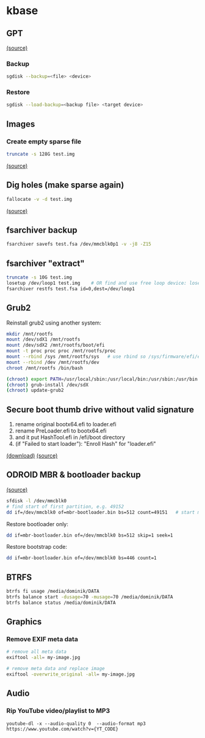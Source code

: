 # kbase

## GPT

[(source)](https://www.dedoimedo.com/computers/gpt-disk-backup-partition-table.html)

### Backup

```bash
sgdisk --backup=<file> <device>
```

### Restore

```bash
sgdisk --load-backup=<backup file> <target device>
```

## Images

### Create empty sparse file

```bash
truncate -s 128G test.img
```

[(source)](https://www.systutorials.com/handling-sparse-files-on-linux/)

## Dig holes (make sparse again)

```bash
fallocate -v -d test.img
```

[(source)](https://www.systutorials.com/handling-sparse-files-on-linux/#comment-170695)


## fsarchiver backup

```bash
fsarchiver savefs test.fsa /dev/mmcblk0p1 -v -j8 -Z15
```

## fsarchiver "extract"

```bash
truncate -s 10G test.img
losetup /dev/loop1 test.img    # OR find and use free loop device: losetup -f --show test.img
fsarchiver restfs test.fsa id=0,dest=/dev/loop1
```


## Grub2

Reinstall grub2 using another system:

```bash
mkdir /mnt/rootfs
mount /dev/sdX1 /mnt/rootfs
mount /dev/sdX2 /mnt/rootfs/boot/efi
mount -t proc proc proc /mnt/rootfs/proc
mount --rbind /sys /mnt/rootfs/sys   # use rbind so /sys/firmware/efi/efivars is populated
mount --rbind /dev /mnt/rootfs/dev
chroot /mnt/rootfs /bin/bash

(chroot) export PATH=/usr/local/sbin:/usr/local/bin:/usr/sbin:/usr/bin:/sbin:/bin   # depending on system
(chroot) grub-install /dev/sdX
(chroot) update-grub2
```

## Secure boot thumb drive without valid signature

  1. rename original bootx64.efi to loader.efi
  2. rename PreLoader.efi to bootx64.efi
  3. and it put HashTool.efi in /efi/boot directory
  4. (if "Failed to start loader"): "Enroll Hash" for "loader.efi"

[(download)](https://blog.hansenpartnership.com/linux-foundation-secure-boot-system-released/)
[(source)](https://gitlab.com/systemrescue/systemrescue-sources/-/issues/50)


## ODROID MBR & bootloader backup

[(source)](https://forum.odroid.com/viewtopic.php?t=22930)


```bash
sfdisk -l /dev/mmcblk0
# find start of first partition, e.g. 49152
dd if=/dev/mmcblk0 of=mbr-bootloader.bin bs=512 count=49151   # start minus 1 sector
```

Restore bootloader only:

```bash
dd if=mbr-bootloader.bin of=/dev/mmcblk0 bs=512 skip=1 seek=1
```

Restore bootstrap code:

```bash
dd if=mbr-bootloader.bin of=/dev/mmcblk0 bs=446 count=1
```


## BTRFS

```bash
btrfs fi usage /media/dominik/DATA
btrfs balance start -dusage=70 -musage=70 /media/dominik/DATA
btrfs balance status /media/dominik/DATA
```


## Graphics

### Remove EXIF meta data

```bash
# remove all meta data
exiftool -all= my-image.jpg

# remove meta data and replace image
exiftool -overwrite_original -all= my-image.jpg
```


## Audio

### Rip YouTube video/playlist to MP3

```
youtube-dl -x --audio-quality 0  --audio-format mp3 https://www.youtube.com/watch?v={YT_CODE}
```

